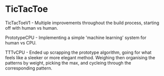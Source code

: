 # TicTacToe

TicTacToeV1 - Multiple improvements throughout the build process, starting off with human vs human.

PrototypeCPU - Implementing a simple 'machine learning' system for human vs CPU.

TTTvCPU - Ended up scrapping the prototype algorithm, going for what feels like a sleeker or more elegant method. Weighing then organising the patterns by weight, picking the max, and cycleing through the corresponding pattern.
